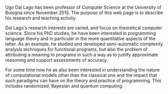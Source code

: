 Ugo Dal Lago has been professor of Computer Science at the University of Bologna since November 2015. The purpose of this web page is to describe his research and teaching activity.

Dal Lago's research interests are varied, and focus on theoretical computer science. Since his PhD studies, he have been interested in programming language theory and in particular in the more quantitative aspects of the latter. As an example, he studied and developed semi-automatic complexity analysis techniques for functional programs, but also the problem of attributing a meaning to programs in such a way as to justify approximate reasoning and support assessments of accuracy.

For some time now he as also been interested in understanding the nature of computational models other than the classical one and the impact that such paradigms can have on the theory and practice of programming. This includes randomized, Bayesian and quantum computing.
